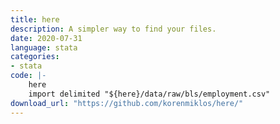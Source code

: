 ```yaml
---
title: here
description: A simpler way to find your files.
date: 2020-07-31
language: stata
categories:
- stata
code: |-
    here
    import delimited "${here}/data/raw/bls/employment.csv"
download_url: "https://github.com/korenmiklos/here/"
---
```

